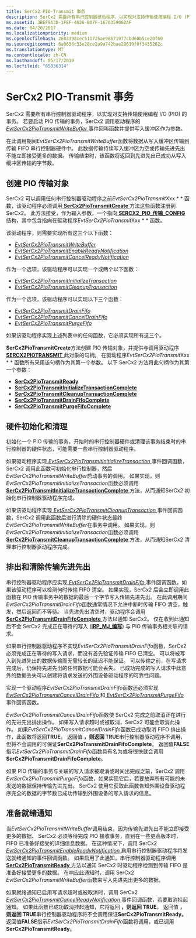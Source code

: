 ```yaml
---
title: SerCx2 PIO-Transmit 事务
description: SerCx2 需要所有串行控制器驱动程序，以实现对支持传输使用编程 I/O (PIO) 的事务。
ms.assetid: 3BEF9A3D-1FEF-4626-B07F-1670359062AF
ms.date: 04/20/2017
ms.localizationpriority: medium
ms.openlocfilehash: 2e83308cec511725ae98671977cbd60b5ce20f60
ms.sourcegitcommit: 6a0636c33e28ce2a9a742bae20610f0f3435262c
ms.translationtype: MT
ms.contentlocale: zh-CN
ms.lasthandoff: 05/17/2019
ms.locfileid: "65836314"
---
```

# <a name="sercx2-pio-transmit-transactions"></a>SerCx2 PIO-Transmit 事务

SerCx2 需要所有串行控制器驱动程序，以实现对支持传输使用编程 I/O (PIO) 的事务。 若要启动 PIO 传输的事务，SerCx2 调用驱动程序的[ *EvtSerCx2PioTransmitWriteBuffer* ](https://msdn.microsoft.com/library/windows/hardware/dn265223)事件回叫函数并提供写入缓冲区作为参数。

在此调用期间*EvtSerCx2PioTransmitWriteBuffer*函数将数据从写入缓冲区传输到传输 FIFO 串行控制器硬件中。 此数据传输持续写入缓冲区为空或传输先进先出不能立即接受更多的数据。 传输结束时，该函数将返回到先进先出已成功从写入缓冲区传输的字节数。

## <a name="creating-the-pio-transmit-object"></a>创建 PIO 传输对象

SerCx2 可以调用任何串行控制器驱动程序之前*EvtSerCx2PioTransmit*Xxx * * 函数，该驱动程序必须调用[ **SerCx2PioTransmitCreate** ](https://msdn.microsoft.com/library/windows/hardware/dn265269)方法这些函数注册到 SerCx2。 此方法接受，作为输入参数，一个指向[ **SERCX2\_PIO\_传输\_CONFIG** ](https://msdn.microsoft.com/library/windows/hardware/dn265334)结构，其中包含指向在驱动程序*EvtSerCx2PioTransmit*Xxx * * 函数。

该驱动程序，则需要实现所有这三个以下函数：

- [*EvtSerCx2PioTransmitWriteBuffer*](https://msdn.microsoft.com/library/windows/hardware/dn265223)
- [*EvtSerCx2PioTransmitEnableReadyNotification*](https://msdn.microsoft.com/library/windows/hardware/dn265219)
- [*EvtSerCx2PioTransmitCancelReadyNotification*](https://msdn.microsoft.com/library/windows/hardware/dn265216)

作为一个选项，该驱动程序可以实现一个或两个以下函数：

- [*EvtSerCx2PioTransmitInitializeTransaction*](https://msdn.microsoft.com/library/windows/hardware/dn265220)
- [*EvtSerCx2PioTransmitCleanupTransaction*](https://msdn.microsoft.com/library/windows/hardware/dn265217)

作为一个选项，该驱动程序可以实现以下三个函数：

- [*EvtSerCx2PioTransmitDrainFifo*](https://msdn.microsoft.com/library/windows/hardware/dn265218)
- [*EvtSerCx2PioTransmitCancelDrainFifo*](https://msdn.microsoft.com/library/windows/hardware/dn265215)
- [*EvtSerCx2PioTransmitPurgeFifo*](https://msdn.microsoft.com/library/windows/hardware/dn265221)

如果该驱动程序实现上述列表中的任何函数，它必须实现所有这三个。

**SerCx2PioTransmitCreate**方法创建 PIO 传输对象，并提供与调用驱动程序[ **SERCX2PIOTRANSMIT** ](https://msdn.microsoft.com/library/windows/hardware/dn265275)此对象的句柄。 在驱动程序*EvtSerCx2PioTransmit*Xxx * * 函数所有采用该句柄作为其第一个参数。 以下 SerCx2 方法将此句柄作为其第一个参数：

- [**SerCx2PioTransmitReady**](https://msdn.microsoft.com/library/windows/hardware/dn265273)
- [**SerCx2PioTransmitInitializeTransactionComplete**](https://msdn.microsoft.com/library/windows/hardware/dn265271)
- [**SerCx2PioTransmitCleanupTransactionComplete**](https://msdn.microsoft.com/library/windows/hardware/dn265268)
- [**SerCx2PioTransmitDrainFifoComplete**](https://msdn.microsoft.com/library/windows/hardware/dn265270)
- [**SerCx2PioTransmitPurgeFifoComplete**](https://msdn.microsoft.com/library/windows/hardware/dn265272)

## <a name="hardware-initialization-and-clean-up"></a>硬件初始化和清理

初始化一个 PIO 传输的事务，开始时的串行控制器硬件或清理该事务结束时的串行控制器的硬件状态，可能需要一些串行控制器驱动程序。

如果驱动程序实现[ *EvtSerCx2PioTransmitInitializeTransaction* ](https://msdn.microsoft.com/library/windows/hardware/dn265220)事件回调函数，SerCx2 调用此函数可初始化串行控制器，然后*EvtSerCx2PioTransmitWriteBuffer*启动事务的调用。 如果实现，则*EvtSerCx2PioTransmitInitializeTransaction*函数必须调用[ **SerCx2PioTransmitInitializeTransactionComplete** ](https://msdn.microsoft.com/library/windows/hardware/dn265271)方法，从而通知SerCx2 初始化串行控制器驱动程序完成。

如果该驱动程序实现[ *EvtSerCx2PioTransmitCleanupTransaction* ](https://msdn.microsoft.com/library/windows/hardware/dn265217)事件回调函数，SerCx2 调用此函数后进行清除的硬件状态最终*EvtSerCx2PioTransmitWriteBuffer*在事务中调用。 如果实现，则*EvtSerCx2PioTransmitInitializeTransaction*函数必须调用[ **SerCx2PioTransmitCleanupTransactionComplete** ](https://msdn.microsoft.com/library/windows/hardware/dn265268)方法，从而通知SerCx2 清理串行控制器驱动程序完成。

## <a name="draining-and-purging-the-transmit-fifo"></a>排出和清除传输先进先出

串行控制器驱动程序应实现[ *EvtSerCx2PioTransmitDrainFifo* ](https://msdn.microsoft.com/library/windows/hardware/dn265218)事件回调函数，如果该驱动程序可以检测何时传输 FIFO 清空。 如果实现，SerCx2 后会立即调用此函数在 PIO 传输事务中的数据的最后一个字节写入传输先进先出。 在此调用期间*EvtSerCx2PioTransmitDrainFifo*函数通常情况下允许中断时传输 FIFO 清空，触发，然后返回而不等待。 当先进先出清空时，驱动程序会调用[ **SerCx2PioTransmitDrainFifoComplete** ](https://msdn.microsoft.com/library/windows/hardware/dn265270)方法以通知 SerCx2。 仅在收到此通知后不会 SerCx2 完成正在等待的写入 ([**IRP\_MJ\_编写**](https://msdn.microsoft.com/library/windows/hardware/ff546904)) 与 PIO 传输事务相关联的请求。

如果串行控制器驱动程序不实现*EvtSerCx2PioTransmitDrainFifo*函数，SerCx2 必须完成正在等待的写入请求，而没有首先验证传输 FIFO 已清空。 可以将被写入到先进先出的数据传输而无需较长的延迟不能保证。 可以传输之前，在写请求完成后，仍保持先进先出的任何数据可能会丢失。 已成功完成的写入请求中此意外的数据丢失可以创建将请求发送的外围设备驱动程序的可靠性问题。

实现一个驱动程序*EvtSerCx2PioTransmitDrainFifo*函数还必须实现[ *EvtSerCx2PioTransmitCancelDrainFifo* ](https://msdn.microsoft.com/library/windows/hardware/dn265215)和[ *EvtSerCx2PioTransmitPurgeFifo* ](https://msdn.microsoft.com/library/windows/hardware/dn265218)事件回调函数。

*EvtSerCx2PioTransmitCancelDrainFifo*函数使 SerCx2 完成之前取消正在进行的先进先出排出操作。 如果写入请求超时或被取消，SerCx2 可能会取消此操作。 如果*EvtSerCx2PioTransmitCancelDrainFifo*函数已成功取消 FIFO 排出操作，此函数将返回**TRUE**。 返回值 **，则返回 TRUE**串行控制器驱动程序不调用，但将不会调用的可保证**SerCx2PioTransmitDrainFifoComplete**。 返回值**FALSE**指示*EvtSerCx2PioTransmitDrainFifo*函数具有名为或将很快就会调用**SerCx2PioTransmitDrainFifoComplete**。

如果 PIO 传输的事务与关联的写入请求被取消或时间出完成之前，SerCx2 调用*EvtSerCx2PioTransmitPurgeFifo*函数，如果实现它后，若要放弃所有可能的未发送的数据保持传输先进先出。 SerCx2 使用它获取此函数告知外围设备驱动程序完全的数据的字节数已成功传输到外围设备的写入请求的信息。

## <a name="ready-notifications"></a>准备就绪通知

当*EvtSerCx2PioTransmitWriteBuffer*调用结束，因为传输先进先出不能立即接受更多的数据、 SerCx2 必须等待完成 PIO 接收事务，直到在一些更高版本时，FIFO 已准备好接受的详细信息数据。 在这种情况下，调用 SerCx2 [ *EvtSerCx2PioTransmitEnableReadyNotification* ](https://msdn.microsoft.com/library/windows/hardware/dn265219)启用串行控制器驱动程序将发送就绪通知的事件回调函数。 如果启用了此通知，串行控制器驱动程序调用[ **SerCx2PioTransmitReady** ](https://msdn.microsoft.com/library/windows/hardware/dn265273)方法以通知 SerCx2 时驱动程序检测到传输 FIFO 是准备好接受更多的数据。 在响应此通知时，调用 SerCx2 *EvtSerCx2PioTransmitWriteBuffer*函数来写入先进先出更多的数据。

如果就绪通知已启用写请求超时或被取消时，调用 SerCx2 [ *EvtSerCx2PioTransmitCancelReadyNotification* ](https://msdn.microsoft.com/library/windows/hardware/dn265216)事件回调函数，若要取消挂起通知。 如果此函数已成功取消挂起通知，它将返回 **，则返回 TRUE**。 返回值 **，则返回 TRUE**串行控制器驱动程序将不会调用保证**SerCx2PioTransmitReady**。 返回值**FALSE**指示*EvtSerCx2PioTransmitDrainFifo*函数将调用，或已调用**SerCx2PioTransmitReady**。
